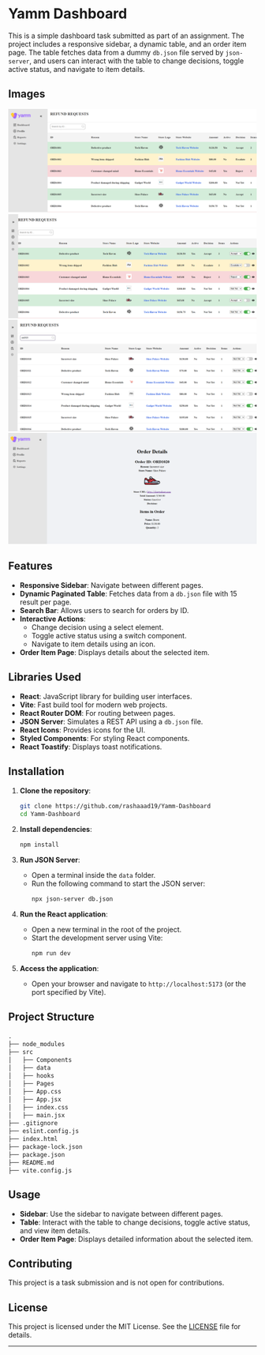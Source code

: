

# Yamm Dashboard

This is a simple dashboard task submitted as part of an assignment. The project includes a responsive sidebar, a dynamic table, and an order item page. The table fetches data from a dummy `db.json` file served by `json-server`, and users can interact with the table to change decisions, toggle active status, and navigate to item details.
## Images


<div align="center">

![alt text](image-1.png)
![alt text](image-2.png)
![alt text](image-3.png)
![alt text](image-4.png)

</div>

## Features

- **Responsive Sidebar**: Navigate between different pages.
- **Dynamic Paginated Table**: Fetches data from a `db.json` file with 15 result per page.
-  **Search Bar**: Allows users to search for orders by ID.
- **Interactive Actions**:
  - Change decision using a select element.
  - Toggle active status using a switch component.
  - Navigate to item details using an icon.
- **Order Item Page**: Displays details about the selected item.

## Libraries Used

- **React**: JavaScript library for building user interfaces.
- **Vite**: Fast build tool for modern web projects.
- **React Router DOM**: For routing between pages.
- **JSON Server**: Simulates a REST API using a `db.json` file.
- **React Icons**: Provides icons for the UI.
- **Styled Components**: For styling React components.
- **React Toastify**: Displays toast notifications.

## Installation

1. **Clone the repository**:
   ```bash
   git clone https://github.com/rashaaad19/Yamm-Dashboard
   cd Yamm-Dashboard
   ```

2. **Install dependencies**:
   ```bash
   npm install
   ```

3. **Run JSON Server**:
   - Open a terminal inside the `data` folder.
   - Run the following command to start the JSON server:
     ```bash
     npx json-server db.json
     ```

4. **Run the React application**:
   - Open a new terminal in the root of the project.
   - Start the development server using Vite:
     ```bash
     npm run dev
     ```

5. **Access the application**:
   - Open your browser and navigate to `http://localhost:5173` (or the port specified by Vite).

## Project Structure

```
.
├── node_modules
├── src
│   ├── Components
│   ├── data
│   ├── hooks
│   ├── Pages
│   ├── App.css
│   ├── App.jsx
│   ├── index.css
│   ├── main.jsx
├── .gitignore
├── eslint.config.js
├── index.html
├── package-lock.json
├── package.json
├── README.md
├── vite.config.js
```

## Usage

- **Sidebar**: Use the sidebar to navigate between different pages.
- **Table**: Interact with the table to change decisions, toggle active status, and view item details.
- **Order Item Page**: Displays detailed information about the selected item.

## Contributing

This project is a task submission and is not open for contributions.

## License

This project is licensed under the MIT License. See the [LICENSE](LICENSE) file for details.

---

